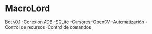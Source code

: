 # MacroLord

Bot v0.1
-Conexion ADB
-SQLite
-Cursores
-OpenCV
-Automatización
-Control de recursos
-Control de comandos
